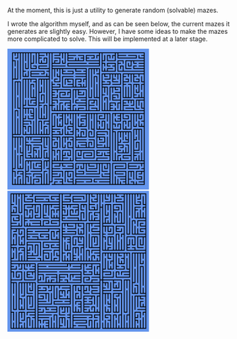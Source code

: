 At the moment, this is just a utility to generate random (solvable) mazes. 

I wrote the algorithm myself, and as can be seen below, the current mazes it generates are slightly easy. However, I have some ideas to make the mazes more complicated to solve. This will be implemented at a later stage.

<img src="Screenshot1.png" width="320">       <img src="Screenshot2.png" width="320">



